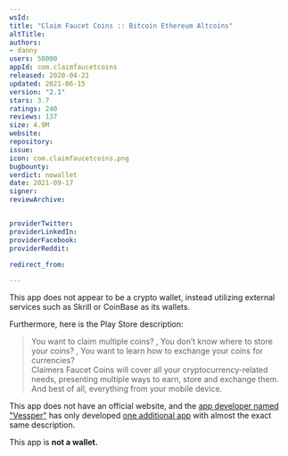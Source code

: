 ```yaml
---
wsId: 
title: "Claim Faucet Coins :: Bitcoin Ethereum Altcoins"
altTitle: 
authors:
- danny
users: 50000
appId: com.claimfaucetcoins
released: 2020-04-21
updated: 2021-06-15
version: "2.1"
stars: 3.7
ratings: 240
reviews: 137
size: 4.9M
website: 
repository: 
issue: 
icon: com.claimfaucetcoins.png
bugbounty: 
verdict: nowallet
date: 2021-09-17
signer: 
reviewArchive:


providerTwitter: 
providerLinkedIn: 
providerFacebook: 
providerReddit: 

redirect_from:

---
```



This app does not appear to be a crypto wallet, instead utilizing external services such as Skrill or CoinBase as its wallets.

Furthermore, here is the Play Store description:

> You want to claim multiple coins? , You don’t know where to store your coins? , You want to learn how to exchange your coins for currencies? <br>
Claimers Faucet Coins will cover all your cryptocurrency-related needs, presenting multiple ways to earn, store and exchange them. And best of all, everything from your mobile device.

This app does not have an official website, and the [app developer named "Vessper"](https://play.google.com/store/apps/developer?id=Vessper) has only developed [one additional app](https://play.google.com/store/apps/details?id=com.claimersmulticoins) with almost the exact same description.

This app is **not a wallet.**